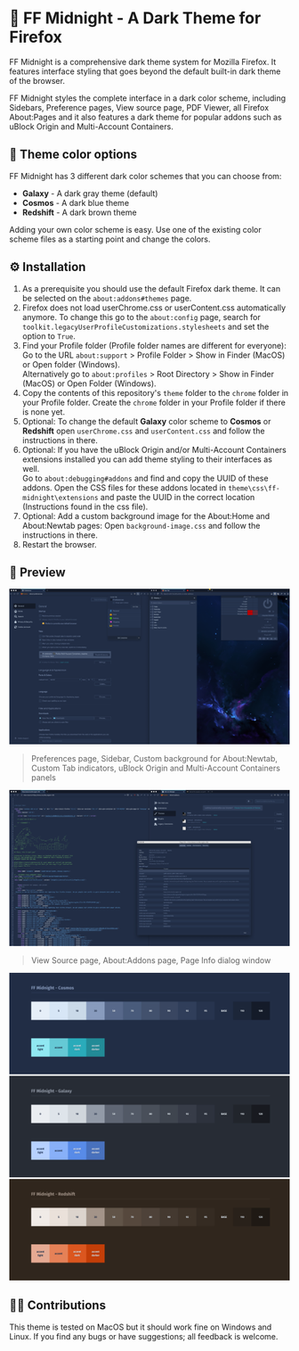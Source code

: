 # 🌚 FF Midnight - A Dark Theme for Firefox

FF Midnight is a comprehensive dark theme system for Mozilla Firefox. It features interface styling that goes beyond the default built-in dark theme of the browser.

FF Midnight styles the complete interface in a dark color scheme, including Sidebars, Preference pages, View source page, PDF Viewer, all Firefox About:Pages and it also features a dark theme for popular addons such as uBlock Origin and Multi-Account Containers.

## 🎨 Theme color options

FF Midnight has 3 different dark color schemes that you can choose from:

- **Galaxy** - A dark gray theme (default)
- **Cosmos** - A dark blue theme
- **Redshift** - A dark brown theme

Adding your own color scheme is easy. Use one of the existing color scheme files as a starting point and change the colors.

## ⚙️ Installation

1. As a prerequisite you should use the default Firefox dark theme. It can be selected on the `about:addons#themes` page.
2. Firefox does not load userChrome.css or userContent.css automatically anymore. To change this go to the `about:config` page, search for `toolkit.legacyUserProfileCustomizations.stylesheets` and set the option to `True`.
3. Find your Profile folder (Profile folder names are different for everyone):  
Go to the URL `about:support` > Profile Folder > Show in Finder (MacOS) or Open folder (Windows).  
Alternatively go to `about:profiles` > Root Directory > Show in Finder (MacOS) or Open Folder (Windows).
4. Copy the contents of this repository's `theme` folder to the `chrome` folder in your Profile folder. Create the `chrome` folder in your Profile folder if there is none yet.  
5. Optional: To change the default **Galaxy** color scheme to **Cosmos** or **Redshift** open `userChrome.css` and `userContent.css` and follow the instructions in there. 
6. Optional: If you have the uBlock Origin and/or Multi-Account Containers extensions installed you can add theme styling to their interfaces as well.  
 Go to `about:debugging#addons` and find and copy the UUID of these addons. Open the CSS files for these addons located in `theme\css\ff-midnight\extensions` and paste the UUID in the correct location (Instructions found in the css file).
7. Optional: Add a custom background image for the About:Home and About:Newtab pages: Open `background-image.css` and follow the instructions in there. 
8. Restart the browser.


## 🌌 Preview

![FF Midnight screenshot](preview/ff-midnight-preview-cosmos-1.png)

> Preferences page, Sidebar, Custom background for About:Newtab, Custom Tab indicators, uBlock Origin and Multi-Account Containers panels

![FF Midnight screenshot](preview/ff-midnight-preview-cosmos-2.png)

> View Source page, About:Addons page, Page Info dialog window


![FF Midnight Cosmos palette](preview/ff-midnight-cosmos-palette.png)
![FF Midnight Galaxy palette](preview/ff-midnight-galaxy-palette.png)
![FF Midnight Redshift palette](preview/ff-midnight-redshift-palette.png)

## 👯‍♀️ Contributions

This theme is tested on MacOS but it should work fine on Windows and Linux. If you find any bugs or have suggestions; all feedback is welcome.
